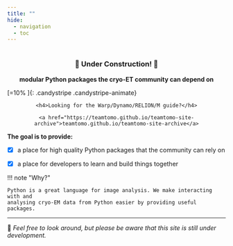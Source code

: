 ```yaml
---
title: ""
hide:
  - navigation
  - toc
---
```


# 

<div style="text-align: center">
    <h3> 🚧 Under Construction! 🚧 </h3>
    <b>modular Python packages the cryo-ET community can depend on</b>
</div>

[=10% ]{: .candystripe .candystripe-animate}

<div align="center">

    <h4>Looking for the Warp/Dynamo/RELION/M guide?</h4>

    <a href="https://teamtomo.github.io/teamtomo-site-archive">teamtomo.github.io/teamtomo-site-archive</a>

</div>

**The goal is to provide:**

- [x] a place for high quality Python packages that the community can rely on
- [x] a place for developers to learn and build things together


!!! note "Why?"

    Python is a great language for image analysis. We make interacting with and
    analysing cryo-EM data from Python easier by providing useful packages.

-----

:wave: *Feel free to look around, but please be aware that this site is
still under development.*